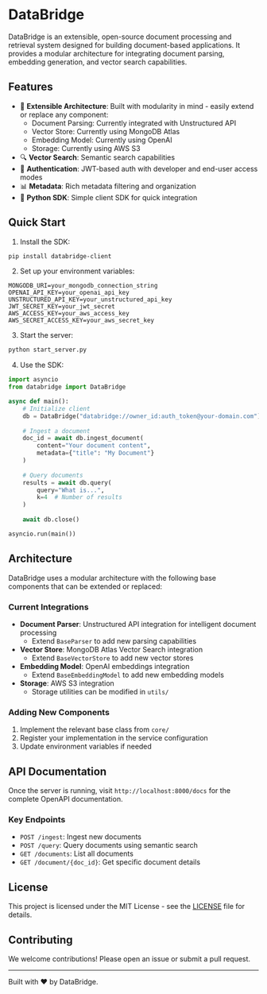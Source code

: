 # DataBridge

DataBridge is an extensible, open-source document processing and retrieval system designed for building document-based applications. It provides a modular architecture for integrating document parsing, embedding generation, and vector search capabilities.

## Features

- 🔌 **Extensible Architecture**: Built with modularity in mind - easily extend or replace any component:
  - Document Parsing: Currently integrated with Unstructured API
  - Vector Store: Currently using MongoDB Atlas
  - Embedding Model: Currently using OpenAI
  - Storage: Currently using AWS S3
- 🔍 **Vector Search**: Semantic search capabilities
- 🔐 **Authentication**: JWT-based auth with developer and end-user access modes
- 📊 **Metadata**: Rich metadata filtering and organization
- 🚀 **Python SDK**: Simple client SDK for quick integration

## Quick Start

1. Install the SDK:
```bash
pip install databridge-client
```

2. Set up your environment variables:
```env
MONGODB_URI=your_mongodb_connection_string
OPENAI_API_KEY=your_openai_api_key
UNSTRUCTURED_API_KEY=your_unstructured_api_key
JWT_SECRET_KEY=your_jwt_secret
AWS_ACCESS_KEY=your_aws_access_key
AWS_SECRET_ACCESS_KEY=your_aws_secret_key
```

3. Start the server:
```bash
python start_server.py
```

4. Use the SDK:
```python
import asyncio
from databridge import DataBridge

async def main():
    # Initialize client
    db = DataBridge("databridge://owner_id:auth_token@your-domain.com")
    
    # Ingest a document
    doc_id = await db.ingest_document(
        content="Your document content",
        metadata={"title": "My Document"}
    )
    
    # Query documents
    results = await db.query(
        query="What is...",
        k=4  # Number of results
    )
    
    await db.close()

asyncio.run(main())
```

## Architecture

DataBridge uses a modular architecture with the following base components that can be extended or replaced:

### Current Integrations

- **Document Parser**: Unstructured API integration for intelligent document processing
  - Extend `BaseParser` to add new parsing capabilities
- **Vector Store**: MongoDB Atlas Vector Search integration
  - Extend `BaseVectorStore` to add new vector stores
- **Embedding Model**: OpenAI embeddings integration
  - Extend `BaseEmbeddingModel` to add new embedding models
- **Storage**: AWS S3 integration
  - Storage utilities can be modified in `utils/`

### Adding New Components

1. Implement the relevant base class from `core/`
2. Register your implementation in the service configuration
3. Update environment variables if needed

## API Documentation

Once the server is running, visit `http://localhost:8000/docs` for the complete OpenAPI documentation.

### Key Endpoints

- `POST /ingest`: Ingest new documents
- `POST /query`: Query documents using semantic search
- `GET /documents`: List all documents
- `GET /document/{doc_id}`: Get specific document details

## License

This project is licensed under the MIT License - see the [LICENSE](LICENSE) file for details.

## Contributing

We welcome contributions! Please open an issue or submit a pull request.

---

Built with ❤️ by DataBridge.
